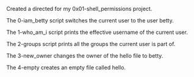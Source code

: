 Created a directed for my 0x01-shell_permissions project.

The 0-iam_betty script switches the current user to the user betty.

The 1-who_am_i script prints the effective username of the current user. 

The 2-groups script prints all the groups the current user is part of.

The 3-new_owner changes the owner of the hello file to betty.

The 4-empty creates an empty file called hello.